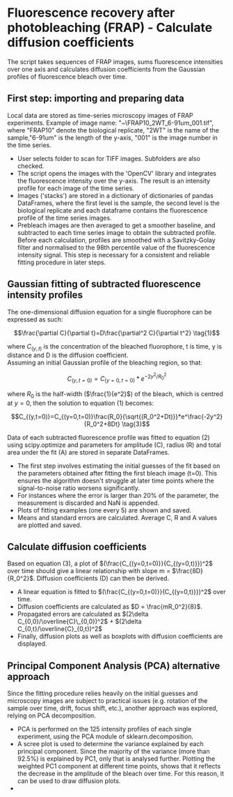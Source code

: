 # Fluorescence recovery after photobleaching (FRAP) - Calculate diffusion coefficients
The script takes sequences of FRAP images, sums fluorescence intensities over one axis and calculates diffusion coefficients from the Gaussian profiles of fluorescence bleach over time.

## First step: importing and preparing data 
Local data are stored as time-series microscopy images of FRAP experiments. Example of image name: "~\FRAP10_2WT_6-91um_001.tif", where "FRAP10" denote the biological replicate, "2WT" is the name of the sample,"6-91um" is the length of the y-axis, "001" is the image number in the time series.

* User selects folder to scan for TIFF images. Subfolders are also checked.
* The script opens the images with the 'OpenCV' library and integrates the fluorescence intensity over the y-axis. The result is an intensity profile for each image of the time series.
* Images ('stacks') are stored in a dictionary of dictionaries of pandas DataFrames, where the first level is the sample, the second level is the biological replicate and each dataframe contains the fluorescence profile of the time series images.
* Prebleach images are then averaged to get a smoother baseline, and subtracted to each time series image to obtain the subtracted profile. Before each calculation, profiles are smoothed with a Savitzky-Golay filter and normalised to the 98th percentile value of the fluorescence intensity signal. This step is necessary for a consistent and reliable fitting procedure in later steps.

## Gaussian fitting of subtracted fluorescence intensity profiles
The one-dimensional diffusion equation for a single fluorophore can be expressed as such: 

$$\frac{\partial C}{\partial t}=D\frac{\partial^2 C}{\partial t^2} \tag{1}$$

where $C_{(y,t)}$ is the concentration of the bleached fluorophore, t is time, y is distance and D is the diffusion coefficient. \
Assuming an initial Gaussian profile of the bleaching region, so that:

$$C_{(y,t=0)}=C_{(y=0,t=0)}*e^{-2y^2/R_0^2} \tag{2}$$

where $R_0$ is the half-width ($\frac{1}{e^2}$) of the bleach, which is centred at $y=0$, then the solution to equation (1) becomes:

$$C_{(y,t=0)}=C_{(y=0,t=0)}\frac{R_0}{\sqrt{(R_0^2+Dt)}}*e^\frac{-2y^2}{R_0^2+8Dt} \tag{3}$$

Data of each subtracted fluorescence profile was fitted to equation (2) using scipy.optimize and parameters for amplitude (C), radius (R) and total area under the fit (A) are stored in separate DataFrames.
* The first step involves estimating the initial guesses of the fit based on the parameters obtained after fitting the first bleach image (t=0). This ensures the algorithm doesn't struggle at later time points where the signal-to-noise ratio worsens significantly.
* For instances where the error is larger than 20% of the parameter, the measurement is discarded and NaN is appended.
* Plots of fitting examples (one every 5) are shown and saved.
* Means and standard errors are calculated. Average C, R and A values are plotted and saved.

## Calculate diffusion coefficients 
Based on equation (3), a plot of $(\frac{C_{(y=0,t=0)}}{C_{(y=0,t)}})^2$ over time should give a linear relationship with slope m = $\frac{8D}{R_0^2}$. Diffusion coefficients (D) can then be derived.
* A linear equation is fitted to $(\frac{C_{(y=0,t=0)}}{C_{(y=0,t)}})^2$ over time.
* Diffusion coefficients are calculated as $D = \frac{mR_0^2}{8}$.
* Propagated errors are calculated as $(2\delta C_{0,0}/\overline{C}\_{0,0})^2$ + $(2\delta C_{0,t}/\overline{C}_{0,t})^2$
* Finally, diffusion plots as well as boxplots with diffusion coefficients are displayed.

## Principal Component Analysis (PCA) alternative approach
Since the fitting procedure relies heavily on the initial guesses and microscopy images are subject to practical issues (e.g. rotation of the sample over time, drift, focus shift, etc.), another approach was explored, relying on PCA decomposition. 
* PCA is performed on the 125 intensity profiles of each single experiment, using the PCA module of sklearn.decomposition.
* A scree plot is used to determine the variance explained by each principal component. Since the majority of the variance (more than 92.5%) is explained by PC1, only that is analysed further. Plotting the weighted PC1 component at different time points, shows that it reflects the decrease in the amplitude of the bleach over time. For this reason, it can be used to draw diffusion plots.
* 




